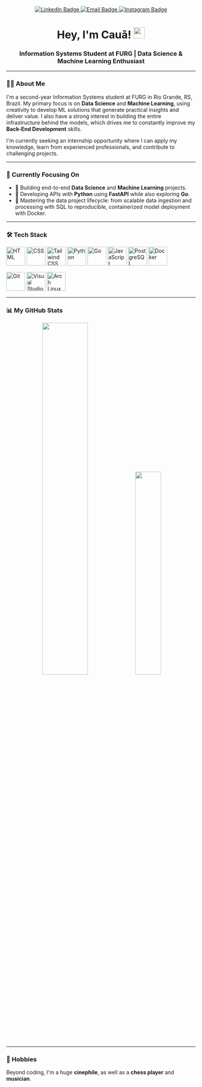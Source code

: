<div align="center">
  <a href="https://www.linkedin.com/in/cauafsantosdev/">
    <img src="https://img.shields.io/badge/linkedin-0A66C2?style=for-the-badge&logo=linkedin&logoColor=white" alt="LinkedIn Badge"/>
  </a>
  <a href="mailto:cauafsantosdev@gmail.com">
    <img src="https://img.shields.io/badge/email-EA4335?style=for-the-badge&logo=gmail&logoColor=white" alt="Email Badge"/>
  </a>
   <a href="https://www.instagram.com/cauafsantosdev/">
    <img src="https://img.shields.io/badge/instagram-E4405F?style=for-the-badge&logo=instagram&logoColor=white" alt="Instagram Badge"/>
  </a>
</div>

<h1 align="center">
  Hey, I'm Cauã! 
  <img src="https://media.giphy.com/media/hvRJCLFzcasrR4ia7z/giphy.gif" width="30px"/>
</h1>

<div align="center">
  <h3>Information Systems Student at FURG | Data Science & Machine Learning Enthusiast</h3>
</div>

---

### 👨‍💻 About Me

I'm a second-year Information Systems student at FURG in Rio Grande, RS, Brazil. My primary focus is on **Data Science** and **Machine Learning**, using creativity to develop ML solutions that generate practical insights and deliver value. I also have a strong interest in building the entire infrastructure behind the models, which drives me to constantly improve my **Back-End Development** skills.

I'm currently seeking an internship opportunity where I can apply my knowledge, learn from experienced professionals, and contribute to challenging projects.

---

### 🚀 Currently Focusing On

- 🤖 Building end-to-end **Data Science** and **Machine Learning** projects.
- 🐍 Developing APIs with **Python** using **FastAPI** while also exploring **Go**.
- 🔩 Mastering the data project lifecycle: from scalable data ingestion and processing with SQL to reproducible, containerized model deployment with Docker.

---

### 🛠️ Tech Stack

<img width="50" src="https://raw.githubusercontent.com/marwin1991/profile-technology-icons/refs/heads/main/icons/html.png" alt="HTML" title="HTML"/> <img width="50" src="https://raw.githubusercontent.com/marwin1991/profile-technology-icons/refs/heads/main/icons/css.png" alt="CSS" title="CSS"/>
<img width="50" src="https://raw.githubusercontent.com/marwin1991/profile-technology-icons/refs/heads/main/icons/tailwind_css.png" alt="Tailwind CSS" title="Tailwind CSS"/>
<img width="50" src="https://raw.githubusercontent.com/marwin1991/profile-technology-icons/refs/heads/main/icons/python.png" alt="Python" title="Python"/>
<img width="50" src="https://raw.githubusercontent.com/marwin1991/profile-technology-icons/refs/heads/main/icons/go.png" alt="Go" title="Go"/>
<img width="50" src="https://raw.githubusercontent.com/marwin1991/profile-technology-icons/refs/heads/main/icons/javascript.png" alt="JavaScript" title="JavaScript"/>
<img width="50" src="https://raw.githubusercontent.com/marwin1991/profile-technology-icons/refs/heads/main/icons/postgresql.png" alt="PostgreSQL" title="PostgreSQL"/>
<img width="50" src="https://raw.githubusercontent.com/marwin1991/profile-technology-icons/refs/heads/main/icons/docker.png" alt="Docker" title="Docker"/>

<img width="50" src="https://raw.githubusercontent.com/marwin1991/profile-technology-icons/refs/heads/main/icons/git.png" alt="Git" title="Git"/> <img width="50" src="https://raw.githubusercontent.com/marwin1991/profile-technology-icons/refs/heads/main/icons/visual_studio_code.png" alt="Visual Studio Code" title="Visual Studio Code"/>
<img width="50" src="https://raw.githubusercontent.com/marwin1991/profile-technology-icons/refs/heads/main/icons/arch_linux.png" alt="Arch Linux" title="Arch Linux"/>

---

### 📊 My GitHub Stats

<p align="center">
  <img width="49%" src="https://github-readme-stats.vercel.app/api?username=cauafsantosdev&theme=midnight-purple&show_icons=true&rank_icon=github&hide_border=false&count_private=true">
  <img width="37.2%" src="https://github-readme-stats.vercel.app/api/top-langs/?username=cauafsantosdev&theme=midnight-purple&show_icons=true&hide_border=false&layout=compact">
</p>

---

### 🧩 Hobbies

Beyond coding, I'm a huge **cinephile**, as well as a **chess player** and **musician**.
